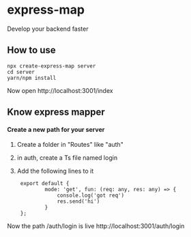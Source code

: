 # express-map
Develop your backend faster 
## How to use
    npx create-express-map server
    cd server
    yarn/npm install
Now open http://localhost:3001/index

## Know express mapper
#### Create a new path for your server
1. Create a folder in "Routes" like "auth"
2. in auth, create a Ts file named login
3. Add the following lines to it
        
    
        export default {
                mode: 'get', fun: (req: any, res: any) => {
                    console.log('got req')
                    res.send('hi')
                }
        };
Now the path /auth/login is live http://localhost:3001/auth/login
